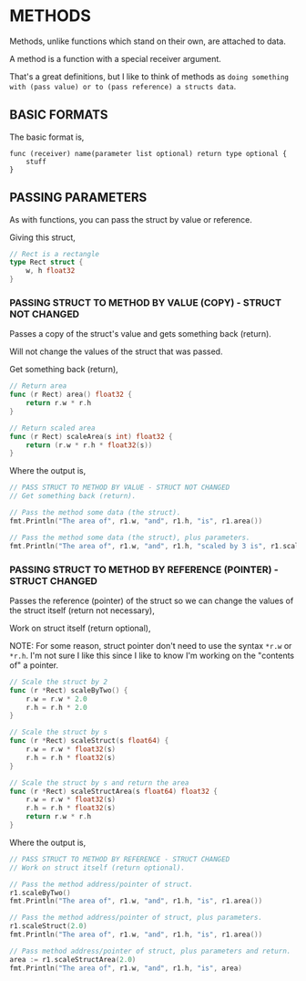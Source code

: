 # METHODS

Methods, unlike functions which stand on their own,
are attached to data. 

A method is a function with a special receiver argument.

That's a great definitions, but I like to think of methods as
`doing something with (pass value) or to (pass reference) a structs data`.

## BASIC FORMATS

The basic format is,

```
func (receiver) name(parameter list optional) return type optional {
    stuff
}
```

## PASSING PARAMETERS

As with functions, you can pass the struct by value or reference.

Giving this struct,

```go
// Rect is a rectangle
type Rect struct {
	w, h float32
}
```

### PASSING STRUCT TO METHOD BY VALUE (COPY) - STRUCT NOT CHANGED

Passes a copy of the struct's value and gets something back (return).

Will not change the values of the struct that was passed.

Get something back (return),

```go
// Return area
func (r Rect) area() float32 {
	return r.w * r.h
}

// Return scaled area
func (r Rect) scaleArea(s int) float32 {
	return (r.w * r.h * float32(s))
}
```

Where the output is,

```go
// PASS STRUCT TO METHOD BY VALUE - STRUCT NOT CHANGED
// Get something back (return).

// Pass the method some data (the struct).
fmt.Println("The area of", r1.w, "and", r1.h, "is", r1.area())

// Pass the method some data (the struct), plus parameters.
fmt.Println("The area of", r1.w, "and", r1.h, "scaled by 3 is", r1.scaleArea(3))
```

### PASSING STRUCT TO METHOD BY REFERENCE (POINTER) - STRUCT CHANGED

Passes the reference (pointer) of the struct so we can change
the values of the struct itself (return not necessary),

Work on struct itself (return optional),

NOTE: For some reason, struct pointer don't need to use the syntax
`*r.w` or `*r.h`.  I'm not sure I like this since
I like to know I'm working on the "contents of" a pointer.

```go
// Scale the struct by 2
func (r *Rect) scaleByTwo() {
	r.w = r.w * 2.0
	r.h = r.h * 2.0
}

// Scale the struct by s
func (r *Rect) scaleStruct(s float64) {
	r.w = r.w * float32(s)
	r.h = r.h * float32(s)
}

// Scale the struct by s and return the area
func (r *Rect) scaleStructArea(s float64) float32 {
	r.w = r.w * float32(s)
	r.h = r.h * float32(s)
	return r.w * r.h
}
```

Where the output is,

```go
// PASS STRUCT TO METHOD BY REFERENCE - STRUCT CHANGED
// Work on struct itself (return optional).

// Pass the method address/pointer of struct.
r1.scaleByTwo()
fmt.Println("The area of", r1.w, "and", r1.h, "is", r1.area())

// Pass the method address/pointer of struct, plus parameters.
r1.scaleStruct(2.0)
fmt.Println("The area of", r1.w, "and", r1.h, "is", r1.area())

// Pass method address/pointer of struct, plus parameters and return.
area := r1.scaleStructArea(2.0)
fmt.Println("The area of", r1.w, "and", r1.h, "is", area)
```
